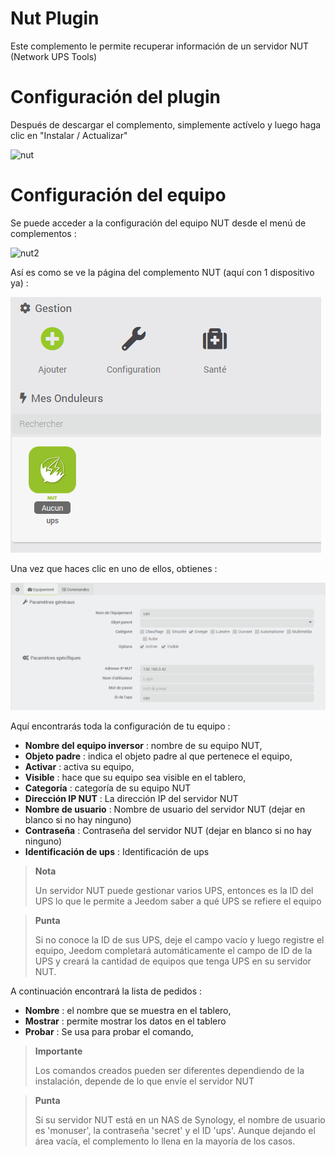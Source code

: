# Nut Plugin

Este complemento le permite recuperar información de un servidor NUT (Network UPS Tools)

# Configuración del plugin 

Después de descargar el complemento, simplemente actívelo y luego haga clic en "Instalar / Actualizar"

![nut](../images/nut.PNG)

# Configuración del equipo 

Se puede acceder a la configuración del equipo NUT desde el menú de complementos :

![nut2](../images/nut2.PNG)

Así es como se ve la página del complemento NUT (aquí con 1 dispositivo ya) :

![nut3](../images/nut3.PNG)

Una vez que haces clic en uno de ellos, obtienes :

![nut4](../images/nut4.PNG)

Aquí encontrarás toda la configuración de tu equipo :

-   **Nombre del equipo inversor** : nombre de su equipo NUT,
-   **Objeto padre** : indica el objeto padre al que pertenece el equipo,
-   **Activar** : activa su equipo,
-   **Visible** : hace que su equipo sea visible en el tablero,
-   **Categoría** : categoría de su equipo NUT
-   **Dirección IP NUT** : La dirección IP del servidor NUT
-   **Nombre de usuario** : Nombre de usuario del servidor NUT (dejar en blanco si no hay ninguno)
-   **Contraseña** : Contraseña del servidor NUT (dejar en blanco si no hay ninguno)
-   **Identificación de ups** : Identificación de ups

> **Nota**
>
> Un servidor NUT puede gestionar varios UPS, entonces es la ID del UPS lo que le permite a Jeedom saber a qué UPS se refiere el equipo

> **Punta**
>
> Si no conoce la ID de sus UPS, deje el campo vacío y luego registre el equipo, Jeedom completará automáticamente el campo de ID de la UPS y creará la cantidad de equipos que tenga UPS en su servidor NUT.

A continuación encontrará la lista de pedidos :

-   **Nombre** : el nombre que se muestra en el tablero,
-   **Mostrar** : permite mostrar los datos en el tablero
-   **Probar** : Se usa para probar el comando,

> **Importante**
>
> Los comandos creados pueden ser diferentes dependiendo de la instalación, depende de lo que envíe el servidor NUT

> **Punta**
>
> Si su servidor NUT está en un NAS de Synology, el nombre de usuario es 'monuser', la contraseña 'secret' y el ID 'ups'. Aunque dejando el área vacía, el complemento lo llena en la mayoría de los casos.

